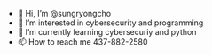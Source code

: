 - 👋 Hi, I’m @sungryongcho
- 👀 I’m interested in cybersecurity and programming
- 🌱 I’m currently learning cybersecuriy and python
- 📫 How to reach me 437-882-2580

<!---
sungryongcho/sungryongcho is a ✨ special ✨ repository because its `README.md` (this file) appears on your GitHub profile.
You can click the Preview link to take a look at your changes.
--->
